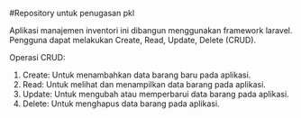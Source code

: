 #Repository untuk penugasan pkl


Aplikasi manajemen inventori ini dibangun menggunakan framework laravel. Pengguna dapat melakukan Create, Read, Update, Delete (CRUD). 

Operasi CRUD: 
1. Create: Untuk menambahkan data barang baru pada aplikasi.
2. Read: Untuk melihat dan menampilkan data barang pada aplikasi.
3. Update: Untuk mengubah atau memperbarui data barang pada aplikasi.
4. Delete: Untuk menghapus data barang pada aplikasi.
